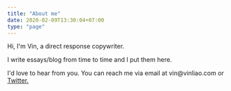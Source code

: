 ```yaml
---
title: "About me"
date: 2020-02-09T13:30:04+07:00
type: "page"
---
```


Hi, I'm Vin, a direct response copywriter.

I write essays/blog from time to time and I put them here.

I'd love to hear from you. You can reach me via email at vin@vinliao&#46;com or [Twitter.](https://twitter.com/broccoliao)